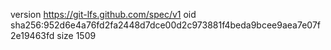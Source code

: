 version https://git-lfs.github.com/spec/v1
oid sha256:952d6e4a76fd2fa2448d7dce00d2c973881f4beda9bcee9aea7e07f2e19463fd
size 1509
